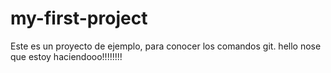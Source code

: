# my-first-project
Este es un proyecto de ejemplo, para conocer los comandos git.
hello nose que estoy haciendooo!!!!!!!!
